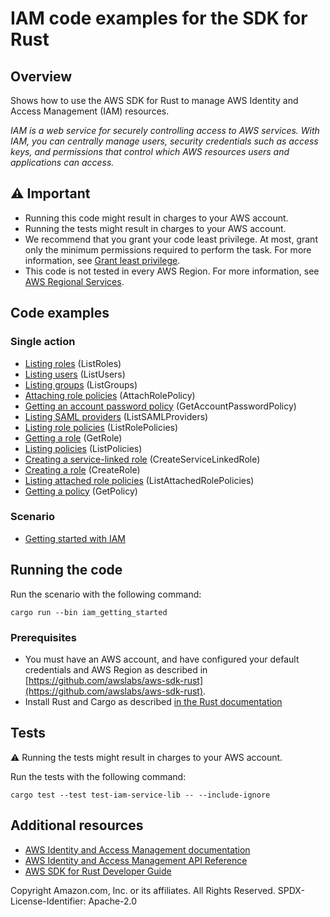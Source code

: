 # IAM code examples for the SDK for Rust

## Overview

Shows how to use the AWS SDK for Rust to manage AWS Identity and Access Management (IAM) resources.

*IAM is a web service for securely controlling access to AWS services. With IAM, you can centrally manage users,
security credentials such as access keys, and permissions that control which AWS resources users and applications can
access.*

## ⚠️ Important

* Running this code might result in charges to your AWS account.
* Running the tests might result in charges to your AWS account.
* We recommend that you grant your code least privilege. At most, grant only the minimum permissions required to perform
  the task. For more information, see
  [Grant least privilege](https://docs.aws.amazon.com/IAM/latest/UserGuide/best-practices.html#grant-least-privilege).
* This code is not tested in every AWS Region. For more information,
  see [AWS Regional Services](https://aws.amazon.com/about-aws/global-infrastructure/regional-product-services).

## Code examples

### Single action

* [Listing roles](src/iam-service-lib.rs) (ListRoles)
* [Listing users](src/iam-service-lib.rs) (ListUsers)
* [Listing groups](src/iam-service-lib.rs) (ListGroups)
* [Attaching role policies](src/iam-service-lib.rs) (AttachRolePolicy)
* [Getting an account password policy](src/iam-service-lib.rs) (GetAccountPasswordPolicy)
* [Listing SAML providers](src/iam-service-lib.rs) (ListSAMLProviders)
* [Listing role policies](src/iam-service-lib.rs) (ListRolePolicies)
* [Getting a role](src/iam-service-lib.rs) (GetRole)
* [Listing policies](src/iam-service-lib.rs) (ListPolicies)
* [Creating a service-linked role](src/iam-service-lib.rs) (CreateServiceLinkedRole)
* [Creating a role](src/iam-service-lib.rs) (CreateRole)
* [Listing attached role policies](src/iam-service-lib.rs) (ListAttachedRolePolicies)
* [Getting a policy](src/iam-service-lib.rs) (GetPolicy)

### Scenario

* [Getting started with IAM](src/bin/iam-getting-started.rs)

## Running the code

Run the scenario with the following command:

```
cargo run --bin iam_getting_started
```

### Prerequisites

- You must have an AWS account, and have configured your default credentials and AWS Region as described in [https://github.com/awslabs/aws-sdk-rust](https://github.com/awslabs/aws-sdk-rust).
- Install Rust and Cargo as described [in the Rust documentation](https://doc.rust-lang.org/book/ch01-01-installation.html)

## Tests

⚠️ Running the tests might result in charges to your AWS account.

Run the tests with the following command:

```
cargo test --test test-iam-service-lib -- --include-ignore
```

## Additional resources

* [AWS Identity and Access Management documentation](https://docs.aws.amazon.com/iam)
* [AWS Identity and Access Management API Reference](https://docs.aws.amazon.com/IAM/latest/APIReference/welcome.html)
* [AWS SDK for Rust Developer Guide](https://docs.aws.amazon.com/sdk-for-rust/latest/dg)

Copyright Amazon.com, Inc. or its affiliates. All Rights Reserved. SPDX-License-Identifier: Apache-2.0
